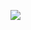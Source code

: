 [![](https://github-readme-stats.vercel.app/api?username=willchao612&show_icons=true&theme=gruvbox)](https://github.com/willchao612)
